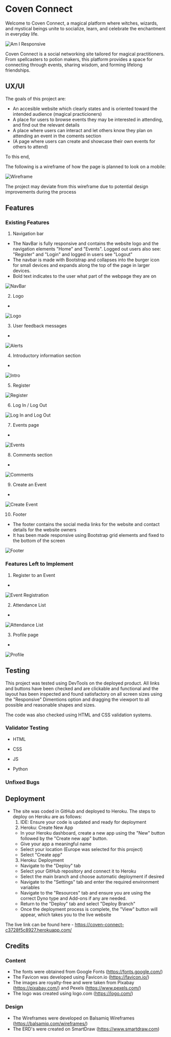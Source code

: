 # Coven Connect

Welcome to Coven Connect, a magical platform where witches, wizards, and mystical beings unite to socialize, learn, and celebrate the enchantment in everyday life.

![Am I Responsive](...)

Coven Connect is a social networking site tailored for magical practitioners. From spellcasters to potion makers, this platform provides a space for connecting through events, sharing wisdom, and forming lifelong friendships.

## UX/UI

The goals of this project are:

- An accesible website which clearly states and is oriented toward the intended audience (magical practicioners)
- A place for users to browse events they may be interested in attending, and find out the relevant details
- A place where users can interact and let others know they plan on attending an event in the coments section
- (A page where users can create and showcase their own events for others to attend)

To this end, 

The following is a wireframe of how the page is planned to look on a mobile:

![Wireframe](...)

The project may deviate from this wireframe due to potential design improvements during the process

## Features 

### Existing Features

1. Navigation bar
- The NavBar is fully responsive and contains the website logo and the navigation elements "Home" and "Events". Logged out users also see: "Register" and "Login" and logged in users see "Logout"
- The navbar is made with Bootstrap and collapses into the burger icon for small devices and expands along the top of the page in larger devices.
- Bold text indicates to the user what part of the webpage they are on

![NavBar](...)

2. Logo
-

![Logo](...)

3. User feedback messages
-

![Alerts](...)

4. Introductory information section
- 

![Intro](...)

5. Register


![Register](...)

6. Log In / Log Out


![Log In and Log Out](...)

7. Events page
-

![Events](...)


8. Comments section
-

![Comments](...)

9. Create an Event
-

![Create Event](...)

10. Footer
- The footer contains the social media links for the website and contact details for the website owners
- It has been made responsive using Bootstrap grid elements and fixed to the bottom of the screen

![Footer](...)

### Features Left to Implement

1. Register to an Event
-

![Event Registration](...)

2. Attendance List
-

![Attendance List](...)

3. Profile page
- 

![Profile](...)

## Testing 

This project was tested using DevTools on the deployed product. All links and buttons have been checked and are clickable and functional and the layout has been inspected and found satisfactory on all screen sizes using the "Responsive" Dimentions option and dragging the viewport to all possible and reasonable shapes and sizes.

The code was also checked using HTML and CSS validation systems.

### Validator Testing 

- HTML

- CSS

- JS

- Python
  
### Unfixed Bugs



## Deployment

- The site was coded in GitHub and deployed to Heroku. The steps to deploy on Heroku are as follows:
  1. IDE: Ensure your code is updated and ready for deployment
  2. Heroku: Create New App 
  - In your Heroku dashboard, create a new app using the "New" button followed by the "Create new app" button.
  - Give your app a meaningful name
  - Select your location (Europe was selected for this project)
  - Select "Create app"
  3. Heroku: Deployment
  - Navigate to the "Deploy" tab
  - Select your GitHub repository and connect it to Heroku
  - Select the main branch and choose automatic deployment if desired
  - Navigate to the "Settings" tab and enter the required environment variables
  - Navigate to the "Resources" tab and ensure you are using the correct Dyno type and Add-ons if any are needed.
  - Return to the "Deploy" tab and select "Deploy Branch"
  - Once the deployment process is complete, the "View" button will appear, which takes you to the live website

The live link can be found here - https://coven-connect-c3728f5c8927.herokuapp.com/


## Credits 

### Content 

- The fonts were obtained from Google Fonts (https://fonts.google.com/)
- The Favicon was developed using Favicon.io (https://favicon.io/)
- The images are royalty-free and were taken from Pixabay (https://pixabay.com/) and Pexels (https://www.pexels.com/)
- The logo was created using logo.com (https://logo.com/)

### Design

- The Wireframes were developed on Balsamiq Wireframes (https://balsamiq.com/wireframes/)
- The ERD's were created on SmartDraw (https://www.smartdraw.com)
